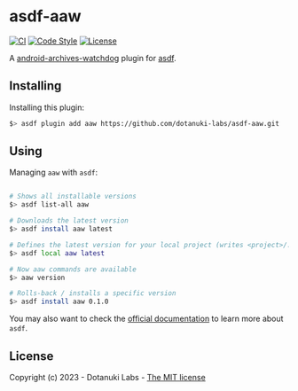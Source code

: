 # asdf-aaw

[![CI](https://github.com/dotanuki-labs/asdf-aaw/actions/workflows/ci.yml/badge.svg)](https://github.com/dotanuki-labs/asdf-aaw/actions/workflows/ci.yml)
[![Code Style](https://img.shields.io/badge/code%20style-%E2%9D%A4-FF4081.svg)](https://shellcheck.net/)
[![License](https://img.shields.io/github/license/dotanuki-labs/asdf-aaw)](https://choosealicense.com/licenses/mit)


A [android-archives-watchdog](https://github.com/dotanuki-las/android-archives-watchdog)
plugin for [asdf](https://github.com/asdf-vm/asdf).


## Installing

Installing this plugin:

```bash
$> asdf plugin add aaw https://github.com/dotanuki-labs/asdf-aaw.git
```

## Using

Managing `aaw` with `asdf`:

```bash

# Shows all installable versions
$> asdf list-all aaw

# Downloads the latest version
$> asdf install aaw latest

# Defines the latest version for your local project (writes <project>/.tool-versions)
$> asdf local aaw latest

# Now aaw commands are available
$> aaw version

# Rolls-back / installs a specific version
$> asdf install aaw 0.1.0

```

You may also want to check the [official documentation](https://asdf-vm.com/) to learn more about `asdf`.

## License

Copyright (c) 2023 - Dotanuki Labs - [The MIT license](https://choosealicense.com/licenses/mit/)

